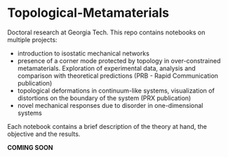 # Topological-Metamaterials

Doctoral research at Georgia Tech. This repo contains notebooks on multiple projects:
- introduction to isostatic mechanical networks
- presence of a corner mode protected by topology in over-constrained metamaterials. Exploration of experimental data, analysis and comparison with theoretical predictions (PRB - Rapid Communication publication)
- topological deformations in continuum-like systems, visualization of distortions on the boundary of the system (PRX publication)
- novel mechanical responses due to disorder in one-dimensional systems

Each notebook contains a brief description of the theory at hand, the objective and the results.

**COMING SOON**
